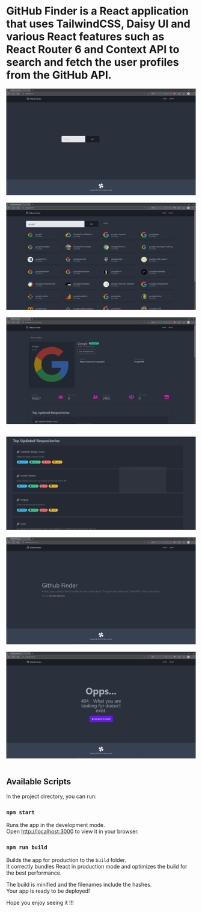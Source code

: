 # GitHub Finder is a **React** application that uses **TailwindCSS**, **Daisy UI** and various React features such as React Router 6 and Context API to search and fetch the user profiles from the GitHub API.

![Home Page](.\Demo\HomePage.PNG) <br/><br/>
![Search Result Page](.\Demo\SearchResult.PNG)<br/><br/>
![Profile Page -1](.\Demo\ProfileSpecific-Part-1.PNG)<br/><br/>

![Profile Page -2](.\Demo\ProfileSpecific-Part-2.PNG)<br/><br/>
![About Page](.\DEMO\AboutPage.PNG)<br/><br/>
![Not Found Page](.\Demo\NotFoundPage.PNG)<br/><br/>

## Available Scripts

In the project directory, you can run:

### `npm start`

Runs the app in the development mode.\
Open [http://localhost:3000](http://localhost:3000) to view it in your browser.

### `npm run build`

Builds the app for production to the `build` folder.\
It correctly bundles React in production mode and optimizes the build for the best performance.

The build is minified and the filenames include the hashes.\
Your app is ready to be deployed!

Hope you enjoy seeing it !!!

